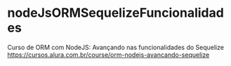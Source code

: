 # nodeJsORMSequelizeFuncionalidades
Curso de ORM com NodeJS: Avançando nas funcionalidades do Sequelize https://cursos.alura.com.br/course/orm-nodejs-avancando-sequelize 
